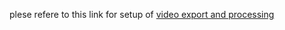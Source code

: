 plese refere to this link for setup of [video export and processing](https://funprogramming.org/VideoExport-for-Processing/)